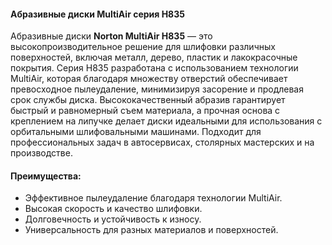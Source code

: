 #### Абразивные диски MultiAir серия H835

Абразивные диски **Norton MultiAir H835** — это высокопроизводительное решение для шлифовки различных поверхностей, включая металл, дерево, пластик и лакокрасочные покрытия. Серия H835 разработана с использованием технологии MultiAir, которая благодаря множеству отверстий обеспечивает превосходное пылеудаление, минимизируя засорение и продлевая срок службы диска. Высококачественный абразив гарантирует быстрый и равномерный съем материала, а прочная основа с креплением на липучке делает диски идеальными для использования с орбитальными шлифовальными машинами. Подходит для профессиональных задач в автосервисах, столярных мастерских и на производстве.

#### Преимущества:

- Эффективное пылеудаление благодаря технологии MultiAir.
- Высокая скорость и качество шлифовки.
- Долговечность и устойчивость к износу.
- Универсальность для разных материалов и поверхностей.

